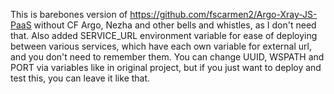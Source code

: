 This is barebones version of https://github.com/fscarmen2/Argo-Xray-JS-PaaS without CF Argo, Nezha and other bells and whistles, as I don't need that. 
Also added SERVICE_URL environment variable for ease of deploying between various services, which have each own variable for external url, and you don't need to remember them.
You can change UUID, WSPATH and PORT via variables like in original project, but if you just want to deploy and test this, you can leave it like that.